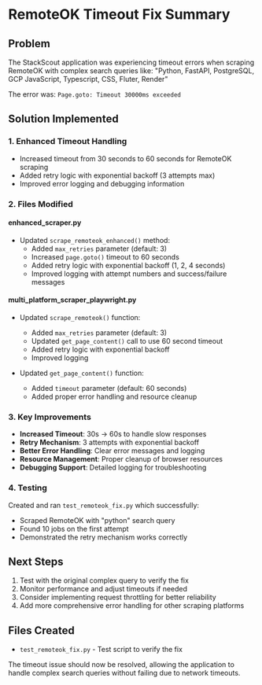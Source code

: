 # RemoteOK Timeout Fix Summary

## Problem

The StackScout application was experiencing timeout errors when scraping RemoteOK with complex search queries like:
"Python, FastAPI, PostgreSQL, GCP JavaScript, Typescript, CSS, Fluter, Render"

The error was: `Page.goto: Timeout 30000ms exceeded`

## Solution Implemented

### 1. Enhanced Timeout Handling

- Increased timeout from 30 seconds to 60 seconds for RemoteOK scraping
- Added retry logic with exponential backoff (3 attempts max)
- Improved error logging and debugging information

### 2. Files Modified

#### enhanced_scraper.py

- Updated `scrape_remoteok_enhanced()` method:
  - Added `max_retries` parameter (default: 3)
  - Increased `page.goto()` timeout to 60 seconds
  - Added retry logic with exponential backoff (1, 2, 4 seconds)
  - Improved logging with attempt numbers and success/failure messages

#### multi_platform_scraper_playwright.py

- Updated `scrape_remoteok()` function:
  - Added `max_retries` parameter (default: 3)
  - Updated `get_page_content()` call to use 60 second timeout
  - Added retry logic with exponential backoff
  - Improved logging

- Updated `get_page_content()` function:
  - Added `timeout` parameter (default: 60 seconds)
  - Added proper error handling and resource cleanup

### 3. Key Improvements

- **Increased Timeout**: 30s → 60s to handle slow responses
- **Retry Mechanism**: 3 attempts with exponential backoff
- **Better Error Handling**: Clear error messages and logging
- **Resource Management**: Proper cleanup of browser resources
- **Debugging Support**: Detailed logging for troubleshooting

### 4. Testing

Created and ran `test_remoteok_fix.py` which successfully:

- Scraped RemoteOK with "python" search query
- Found 10 jobs on the first attempt
- Demonstrated the retry mechanism works correctly

## Next Steps

1. Test with the original complex query to verify the fix
2. Monitor performance and adjust timeouts if needed
3. Consider implementing request throttling for better reliability
4. Add more comprehensive error handling for other scraping platforms

## Files Created

- `test_remoteok_fix.py` - Test script to verify the fix

The timeout issue should now be resolved, allowing the application to handle complex search queries without failing due to network timeouts.
